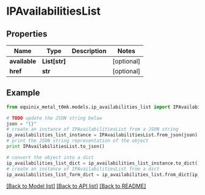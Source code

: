 # IPAvailabilitiesList


## Properties
Name | Type | Description | Notes
------------ | ------------- | ------------- | -------------
**available** | **List[str]** |  | [optional] 
**href** | **str** |  | [optional] 

## Example

```python
from equinix_metal_t0mk.models.ip_availabilities_list import IPAvailabilitiesList

# TODO update the JSON string below
json = "{}"
# create an instance of IPAvailabilitiesList from a JSON string
ip_availabilities_list_instance = IPAvailabilitiesList.from_json(json)
# print the JSON string representation of the object
print IPAvailabilitiesList.to_json()

# convert the object into a dict
ip_availabilities_list_dict = ip_availabilities_list_instance.to_dict()
# create an instance of IPAvailabilitiesList from a dict
ip_availabilities_list_form_dict = ip_availabilities_list.from_dict(ip_availabilities_list_dict)
```
[[Back to Model list]](../README.md#documentation-for-models) [[Back to API list]](../README.md#documentation-for-api-endpoints) [[Back to README]](../README.md)


